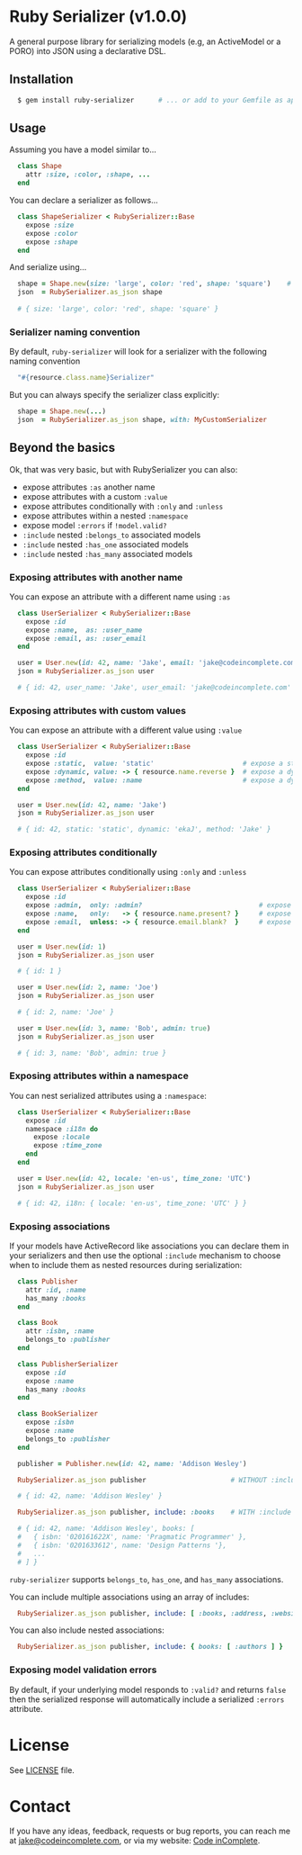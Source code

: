 # Ruby Serializer (v1.0.0)

A general purpose library for serializing models (e.g, an ActiveModel or a PORO)
into JSON using a declarative DSL. 

## Installation

```bash
  $ gem install ruby-serializer      # ... or add to your Gemfile as appropriate
```

## Usage

Assuming you have a model similar to...

```ruby
  class Shape
    attr :size, :color, :shape, ...
  end
```

You can declare a serializer as follows...

```ruby
  class ShapeSerializer < RubySerializer::Base
    expose :size
    expose :color
    expose :shape
  end
```

And serialize using...

```ruby
  shape = Shape.new(size: 'large', color: 'red', shape: 'square')    # load as appropriate
  json  = RubySerializer.as_json shape
  
  # { size: 'large', color: 'red', shape: 'square' }
```

### Serializer naming convention

By default, `ruby-serializer` will look for a serializer with the following naming convention 

```ruby
  "#{resource.class.name}Serializer"
```

But you can always specify the serializer class explicitly:

```ruby
  shape = Shape.new(...)
  json  = RubySerializer.as_json shape, with: MyCustomSerializer
```

## Beyond the basics

Ok, that was very basic, but with RubySerializer you can also:

  * expose attributes `:as` another name
  * expose attributes with a custom `:value`
  * expose attributes conditionally with `:only` and `:unless`
  * expose attributes within a nested `:namespace`
  * expose model `:errors` if `!model.valid?`
  * `:include` nested `:belongs_to` associated models
  * `:include` nested `:has_one` associated models
  * `:include` nested `:has_many` associated models

### Exposing attributes with another name

You can expose an attribute with a different name using `:as`

```ruby
  class UserSerializer < RubySerializer::Base
    expose :id
    expose :name,  as: :user_name
    expose :email, as: :user_email
  end

  user = User.new(id: 42, name: 'Jake', email: 'jake@codeincomplete.com')
  json = RubySerializer.as_json user

  # { id: 42, user_name: 'Jake', user_email: 'jake@codeincomplete.com' }
```

### Exposing attributes with custom values

You can expose an attribute with a different value using `:value`

```ruby
  class UserSerializer < RubySerializer::Base
    expose :id
    expose :static,  value: 'static'                      # expose a static attribute
    expose :dynamic, value: -> { resource.name.reverse }  # expose a dynamic attribute using a lambda
    expose :method,  value: :name                         # expose a dynamic attribute using a symbol (calls a method on the underlying resource automatically)
  end

  user = User.new(id: 42, name: 'Jake')
  json = RubySerializer.as_json user

  # { id: 42, static: 'static', dynamic: 'ekaJ', method: 'Jake' }
```

### Exposing attributes conditionally

You can expose attributes conditionally using `:only` and `:unless`

```ruby
  class UserSerializer < RubySerializer::Base
    expose :id
    expose :admin,  only: :admin?                             # expose this field only when resource.admin?
    expose :name,   only:   -> { resource.name.present? }     # expose this field only when resource.name.present?
    expose :email,  unless: -> { resource.email.blank?  }     # expose this field unless resource.email.blank?
  end

  user = User.new(id: 1)
  json = RubySerializer.as_json user

  # { id: 1 } 

  user = User.new(id: 2, name: 'Joe')
  json = RubySerializer.as_json user

  # { id: 2, name: 'Joe' }

  user = User.new(id: 3, name: 'Bob', admin: true)
  json = RubySerializer.as_json user

  # { id: 3, name: 'Bob', admin: true }

```

### Exposing attributes within a namespace

You can nest serialized attributes using a `:namespace`:

```ruby
  class UserSerializer < RubySerializer::Base
    expose :id
    namespace :i18n do
      expose :locale
      expose :time_zone
    end
  end

  user = User.new(id: 42, locale: 'en-us', time_zone: 'UTC')
  json = RubySerializer.as_json user

  # { id: 42, i18n: { locale: 'en-us', time_zone: 'UTC' } }
```

### Exposing associations

If your models have ActiveRecord like associations you can declare them in your serializers and
then use the optional `:include` mechanism to choose when to include them as nested resources
during serialization:

```ruby
  class Publisher
    attr :id, :name
    has_many :books
  end

  class Book
    attr :isbn, :name
    belongs_to :publisher
  end

  class PublisherSerializer
    expose :id
    expose :name
    has_many :books
  end

  class BookSerializer
    expose :isbn
    expose :name
    belongs_to :publisher
  end

  publisher = Publisher.new(id: 42, name: 'Addison Wesley')

  RubySerializer.as_json publisher                     # WITHOUT :include

  # { id: 42, name: 'Addison Wesley' }

  RubySerializer.as_json publisher, include: :books    # WITH :include

  # { id: 42, name: 'Addison Wesley', books: [
  #   { isbn: '020161622X', name: 'Pragmatic Programmer' },
  #   { isbn: '0201633612', name: 'Design Patterns '},
  #   ...
  # ] }
```

`ruby-serializer` supports `belongs_to`, `has_one`, and `has_many` associations.

You can include multiple associations using an array of includes:

```ruby
  RubySerializer.as_json publisher, include: [ :books, :address, :websites ]
```

You can also include nested associations:

```ruby
  RubySerializer.as_json publisher, include: { books: [ :authors ] }
```

### Exposing model validation errors

By default, if your underlying model responds to `:valid?` and returns `false` then the
serialized response will automatically include a serialized `:errors` attribute.

# License

See [LICENSE](https://github.com/jakesgordon/ruby-serializer/blob/master/LICENSE) file.

# Contact

If you have any ideas, feedback, requests or bug reports, you can reach me at
[jake@codeincomplete.com](mailto:jake@codeincomplete.com), or via
my website: [Code inComplete](http://codeincomplete.com).


